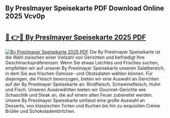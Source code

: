 ## By Preslmayer Speisekarte PDF Download Online 2025 Vcv0p

# <h2><a href="http://gc7bln.nevu.top/?p=By+Preslmayer+Speisekarte">🔗 👉🔴 By Preslmayer Speisekarte 2025 PDF</a></h2>

[![By Preslmayer Speisekarte 2025 PDF](https://i.imgur.com/dBaPXMq.png)](http://gc7bln.nevu.top/?p=By+Preslmayer+Speisekarte)
Die By Preslmayer Speisekarte ist die Wahl zwischen einer Vielzahl von Gerichten und befriedigt Ihre Geschmackspräferenzen. Wenn Sie etwas Leichtes und Frisches suchen, empfehlen wir auf unserer By Preslmayer Speisekarte unseren Salatbereich, in dem Sie aus frischen Gemüse- und Obstsalaten wählen können. Für diejenigen, die Fleisch bevorzugen, bieten wir eine Auswahl an Gerichten auf der By Preslmayer Speisekarte an: Rindfleisch, Schweinefleisch, Huhn und Fisch. Unseren Auserwählten bieten wir Gourmet-Gerichte wie Schaschlik und Steak an, die auf einem alten Feuer zubereitet werden. Unsere By Preslmayer Speisekarte umfasst eine große Auswahl an Desserts, von klassischen Torten und Kuchen bis hin zu exquisiten Crème Brûlée und Schokoladentörtchen.
